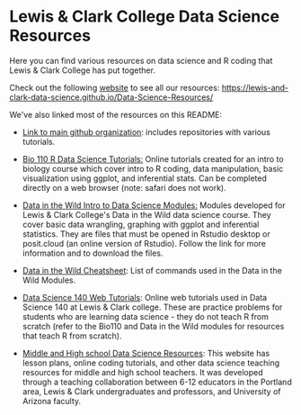 # Lewis & Clark College Data Science Resources

Here you can find various resources on data science and R coding that Lewis & Clark College has put together.

Check out the following [website](https://lewis-and-clark-data-science.github.io/Data-Science-Resources/) to see all our resources: <https://lewis-and-clark-data-science.github.io/Data-Science-Resources/>

We've also linked most of the resources on this README:

-   [Link to main github organization](https://github.com/Lewis-and-Clark-Data-Science): includes repositories with various tutorials.

-   [Bio 110 R Data Science Tutorials:](https://lewis-and-clark-data-science.github.io/BIO-110-Web-Tutorials/) Online tutorials created for an intro to biology course which cover intro to R coding, data manipulation, basic visualization using ggplot, and inferential stats. Can be completed directly on a web browser (note: safari does not work).

-   [Data in the Wild Intro to Data Science Modules:](https://lewis-and-clark-data-science.github.io/Data-Science-Resources/ditw.html) Modules developed for Lewis & Clark College's Data in the Wild data science course. They cover basic data wrangling, graphing with ggplot and inferential statistics. They are files that must be opened in Rstudio desktop or posit.cloud (an online version of Rstudio). Follow the link for more information and to download the files.

-   [Data in the Wild Cheatsheet](https://lewis-and-clark-data-science.github.io/Data-Science-Resources/Cheatsheet.html): List of commands used in the Data in the Wild Modules.

-   [Data Science 140 Web Tutorials](https://lewis-and-clark-data-science.github.io/DSCI-140-Web-Tutorials/): Online web tutorials used in Data Science 140 at Lewis & Clark college. These are practice problems for students who are learning data science - they do not teach R from scratch (refer to the Bio110 and Data in the Wild modules for resources that teach R from scratch).

-   [Middle and High school Data Science Resources](https://lewis-and-clark-data-science.github.io/6-12-Data-Science-Resources/): This website has lesson plans, online coding tutorials, and other data science teaching resources for middle and high school teachers. It was developed through a teaching collaboration between 6-12 educators in the Portland area, Lewis & Clark undergraduates and professors, and University of Arizona faculty.
